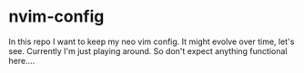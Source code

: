 # nvim-config

In this repo I want to keep my neo vim config.
It might evolve over time, let's see.
Currently I'm just playing around. So don't expect
anything functional here....

